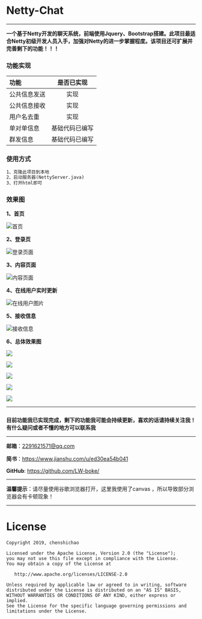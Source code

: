 # Netty-Chat

------

**一个基于Netty开发的聊天系统，前端使用Jquery、Bootstrap搭建。此项目最适合Netty初级开发人员入手，加强对Netty的进一步掌握程度。该项目还可扩展并完善剩下的功能！！！**



### 功能实现

| 功能         |   是否已实现   |
| :----------- | :------------: |
| 公共信息发送 |      实现      |
| 公共信息接收 |      实现      |
| 用户名去重   |      实现      |
| 单对单信息   | 基础代码已编写 |
| 群发信息     | 基础代码已编写 |



### 使用方式

```tex
1、克隆此项目到本地
2、启动服务器(NettyServer.java)
3、打开html即可
```



### 效果图

**1、首页**

![首页](https://raw.githubusercontent.com/LW-boke/picture/master/images/netty-chat/1576241741640.png)



**2、登录页**

![登录页面](https://raw.githubusercontent.com/LW-boke/picture/master/images/netty-chat/1576241822159.png)

**3、内容页面**

![内容页面](https://github.com/LW-boke/picture/blob/master/images/netty-chat/1576241909094.png?raw=true)

**4、在线用户实时更新**

![在线用户图片](https://github.com/LW-boke/picture/blob/master/images/netty-chat/1576241998988.png?raw=true)

**5、接收信息**

![接收信息](https://github.com/LW-boke/picture/blob/master/images/netty-chat/1576242030398.png?raw=true)

**6、总体效果图**

![](https://github.com/LW-boke/picture/blob/master/images/netty-chat/1576242198428.png?raw=true)



![](https://github.com/LW-boke/picture/blob/master/images/netty-chat/1576242214326.png?raw=true)



![](https://github.com/LW-boke/picture/blob/master/images/netty-chat/1576242233540.png?raw=true)



![](https://github.com/LW-boke/picture/blob/master/images/netty-chat/1576242245772.png?raw=true)



![](https://github.com/LW-boke/picture/blob/master/images/netty-chat/1576242270115.png?raw=true)

------

##### 

**目前功能我已实现完成，剩下的功能我可能会持续更新，喜欢的话请持续关注我！ 有什么疑问或者不懂的地方可以联系我**

------

**邮箱**：2291621571@qq.com

**简书**：https://www.jianshu.com/u/ed30ea54b041

**GitHub**: https://github.com/LW-boke/

------

**温馨提示**：请尽量使用谷歌浏览器打开，这里我使用了canvas ，所以导致部分浏览器会有卡顿现象！

------



# License

```
Copyright 2019, chenshichao       

Licensed under the Apache License, Version 2.0 (the "License");
you may not use this file except in compliance with the License.
You may obtain a copy of the License at 

   http://www.apache.org/licenses/LICENSE-2.0 

Unless required by applicable law or agreed to in writing, software
distributed under the License is distributed on an "AS IS" BASIS,
WITHOUT WARRANTIES OR CONDITIONS OF ANY KIND, either express or implied.
See the License for the specific language governing permissions and
limitations under the License.
```